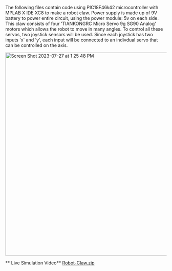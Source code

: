 The following files contain code using PIC18F46k42 microcontroller with  MPLAB X IDE XC8 to make a robot claw. 
Power supply is made up of 9V battery to power entire circuit, using the power module: 5v on each side. 
This claw consists of four 'TIANKONGRC Micro Servo 9g SG90 Analog' motors 
which allows the robot to move in many angles. To control all these servos, two joystick sensors will be used. Since each joystick 
has two inputs 'x' and 'y', each input will be connected to an indivdual servo that can be controlled on the axis.


<img width="637" alt="Screen Shot 2023-07-27 at 1 25 48 PM" src="https://github.com/gomez-b/gomez-b/assets/140544273/e7252237-428a-4c3f-bca7-86df1b7cbffb">


** Live Simulation Video**
[Robot-Claw.zip](https://github.com/gomez-b/SSUSummer-2023/files/12245215/Robot-Claw.zip)

